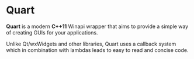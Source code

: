 Quart
=====

**Quart** is a modern **C++11** Winapi wrapper that aims to provide a simple way of creating GUIs for your applications.

Unlike Qt/wxWidgets and other libraries, Quart uses a callback system which in combination with lambdas leads to easy to read and concise code.